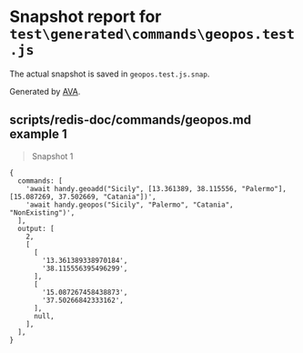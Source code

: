 # Snapshot report for `test\generated\commands\geopos.test.js`

The actual snapshot is saved in `geopos.test.js.snap`.

Generated by [AVA](https://ava.li).

## scripts/redis-doc/commands/geopos.md example 1

> Snapshot 1

    {
      commands: [
        'await handy.geoadd("Sicily", [13.361389, 38.115556, "Palermo"], [15.087269, 37.502669, "Catania"])',
        'await handy.geopos("Sicily", "Palermo", "Catania", "NonExisting")',
      ],
      output: [
        2,
        [
          [
            '13.361389338970184',
            '38.115556395496299',
          ],
          [
            '15.087267458438873',
            '37.50266842333162',
          ],
          null,
        ],
      ],
    }
